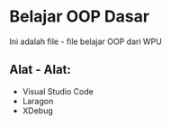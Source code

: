 # Belajar OOP Dasar

Ini adalah file - file belajar OOP dari WPU

## Alat - Alat:

- Visual Studio Code
- Laragon
- XDebug